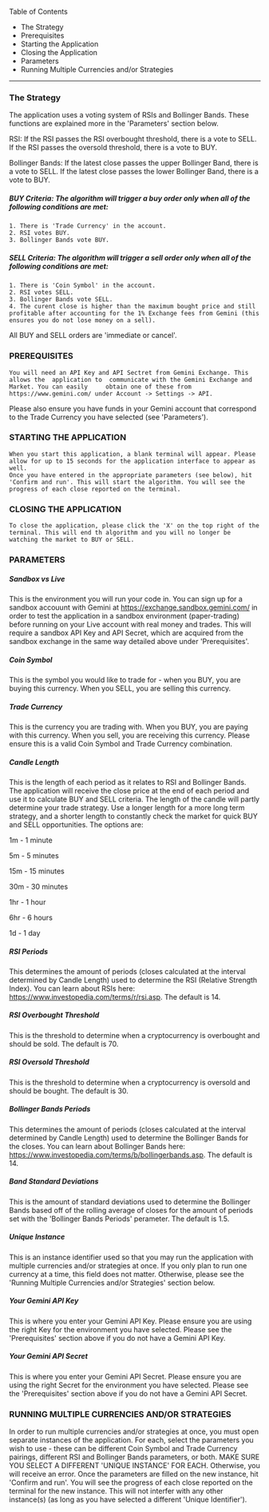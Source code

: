 Table of Contents
- The Strategy
- Prerequisites
- Starting the Application
- Closing the Application
- Parameters
- Running Multiple Currencies and/or Strategies
__________________________________________________________________________________
### The Strategy
The application uses a voting system of RSIs and Bollinger Bands. These functions are explained more in the 'Parameters' section below.

RSI: If the RSI passes the RSI overbought threshold, there is a vote to SELL. If the RSI passes the oversold threshold, there is a vote to BUY.

Bollinger Bands: If the latest close passes the upper Bollinger Band, there is a vote to SELL. If the latest close passes the lower Bollinger Band, there is a vote to BUY.

##### BUY Criteria: The algorithm will trigger a buy order only when all of the following conditions are met:
	1. There is 'Trade Currency' in the account.
	2. RSI votes BUY.
	3. Bollinger Bands vote BUY.

##### SELL Criteria: The algorithm will trigger a sell order only when all of the following conditions are met:
	1. There is 'Coin Symbol' in the account.
	2. RSI votes SELL.
	3. Bollinger Bands vote SELL.
	4. The curent close is higher than the maximum bought price and still 	profitable after accounting for the 1% Exchange fees from Gemini (this 	ensures you do not lose money on a sell).

All BUY and SELL orders are 'immediate or cancel'.

### PREREQUISITES
	You will need an API Key and API Sectret from Gemini Exchange. This allows the 	application to  communicate with the Gemini Exchange and Market. You can easily 	obtain one of these from https://www.gemini.com/ under Account -> Settings -> API.
Please also ensure you have funds in your Gemini account that correspond to the Trade Currency you have selected (see 'Parameters').

### STARTING THE APPLICATION
	When you start this application, a blank terminal will appear. Please allow for up to 15 seconds for the application interface to appear as well.
	Once you have entered in the appropriate parameters (see below), hit 'Confirm and run'. This will start the algorithm. You will see the progress of each close reported on the terminal.

### CLOSING THE APPLICATION
	To close the application, please click the 'X' on the top right of the terminal. This will end th algorithm and you will no longer be watching the market to BUY or SELL.

### PARAMETERS
##### Sandbox vs Live
This is the environment you will run your code in. You can sign up for a sandbox accouunt with Gemini at https://exchange.sandbox.gemini.com/ in order to test the application in a sandbox environment (paper-trading) before running on your Live account with real money and trades. This will require a sandbox API Key and API Secret, which are acquired from the sandbox exchange in the same way detailed above under 'Prerequisites'.

##### Coin Symbol
This is the symbol you would like to trade for - when you BUY, you are buying this currency. When you SELL, you are selling this currency.

##### Trade Currency
This is the currency you are trading with. When you BUY, you are paying with this currency. When you sell, you are receiving this currency. Please ensure this is a valid Coin Symbol and Trade Currency combination.

##### Candle Length
This is the length of each period as it relates to RSI and Bollinger Bands. The application will receive the close price at the end of each period and use it to calculate BUY and SELL criteria. The length of the candle will partly determine your trade strategy. Use a longer length for a more long term strategy, and a shorter length to constantly check the market for quick BUY and SELL opportunities. The options are:

1m - 1 minute

5m - 5 minutes

15m - 15 minutes

30m - 30 minutes

1hr - 1 hour

6hr - 6 hours

1d - 1 day

##### RSI Periods
This determines the amount of periods (closes calculated at the interval determined by Candle Length) used to determine the RSI (Relative Strength Index). You can learn about RSIs here: https://www.investopedia.com/terms/r/rsi.asp. The default is 14.

##### RSI Overbought Threshold
This is the threshold to determine when a cryptocurrency is overbought and should be sold. The default is 70.

##### RSI Oversold Threshold
This is the threshold to determine when a cryptocurrency is oversold and should be bought. The default is 30.

##### Bollinger Bands Periods
This determines the amount of periods (closes calculated at the interval determined by Candle Length) used to determine the Bollinger Bands for the closes. You can learn about Bollinger Bands here: https://www.investopedia.com/terms/b/bollingerbands.asp. The default is 14.

##### Band Standard Deviations
This is the amount of standard deviations used to determine the Bollinger Bands based off of the rolling average of closes for the amount of periods set with the 'Bollinger Bands Periods' perameter. The default is 1.5.

##### Unique Instance
This is an instance identifier used so that you may run the application with multiple currencies and/or strategies at once. If you only plan to run one currency at a time, this field does not matter. Otherwise, please see the 'Running Multiple Currencies and/or Strategies' section below.

##### Your Gemini API Key
This is where you enter your Gemini API Key. Please ensure you are using the right Key for the environment you have selected. Please see the 'Prerequisites' section above if you do not have a Gemini API Key.

##### Your Gemini API Secret
This is where you enter your Gemini API Secret. Please ensure you are using the right Secret for the environment you have selected. Please see the 'Prerequisites' section above if you do not have a Gemini API Secret.

### RUNNING MULTIPLE CURRENCIES AND/OR STRATEGIES
In order to run multiple currencies and/or strategies at once, you must open separate instances of the application. For each, select the parameters you wish to use - these can be different Coin Symbol and Trade Currency pairings, different RSI and Bollinger Bands parameters, or both. MAKE SURE YOU SELECT A DIFFERENT 'UNIQUE INSTANCE' FOR EACH. Otherwise, you will receive an error. Once the parameters are filled on the new instance, hit 'Confirm and run'. You will see the progress of each close reported on the terminal for the new instance. This will not interfer with any other instance(s) (as long as you have selected a different 'Unique Identifier').
